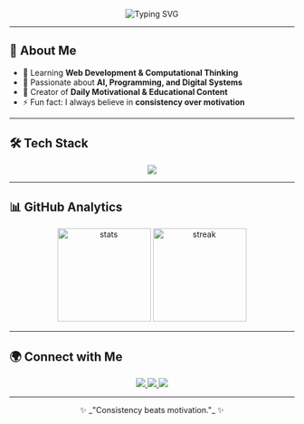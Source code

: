 <!-- Banner / Header -->
<p align="center">
  <img src="https://readme-typing-svg.herokuapp.com?size=30&color=00FF9C&center=true&vCenter=true&width=500&lines=Hi,+I'm+Naufal!;Welcome+to+my+GitHub+Profile;Web+Dev+%7C+AI+Enthusiast+%7C+Motivator" alt="Typing SVG">
</p>

---

## 👤 About Me  
- 🌱 Learning **Web Development & Computational Thinking**  
- 🎯 Passionate about **AI, Programming, and Digital Systems**  
- 🎥 Creator of **Daily Motivational & Educational Content**  
- ⚡ Fun fact: I always believe in **consistency over motivation**  

---

## 🛠️ Tech Stack  
<p align="center">
  <img src="https://skillicons.dev/icons?i=html,css,js,react,nodejs,python,java,mysql,git,github,vscode" />
</p>

---

## 📊 GitHub Analytics  
<p align="center">
  <img src="https://github-readme-stats.vercel.app/api?username=nurealazmie002&show_icons=true&theme=radical" alt="stats" height="165"/>
  <img src="https://github-readme-streak-stats.herokuapp.com/?user=nurealazmie002&theme=radical" alt="streak" height="165"/>
</p>

---

## 🌍 Connect with Me  
<p align="center">
  <a href="https://www.linkedin.com/in/yourprofile" target="_blank">
    <img src="https://img.shields.io/badge/LinkedIn-0A66C2?logo=linkedin&logoColor=white&style=for-the-badge" />
  </a>
  <a href="https://instagram.com/yourprofile" target="_blank">
    <img src="https://img.shields.io/badge/Instagram-E4405F?logo=instagram&logoColor=white&style=for-the-badge" />
  </a>
  <a href="mailto:your@email.com">
    <img src="https://img.shields.io/badge/Gmail-D14836?logo=gmail&logoColor=white&style=for-the-badge" />
  </a>
</p>

---

<p align="center">✨ _"Consistency beats motivation."_ ✨</p>
